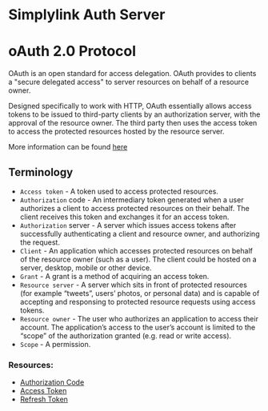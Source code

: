 Simplylink Auth Server
====================


# oAuth 2.0 Protocol

OAuth is an open standard for access delegation.
OAuth provides to clients a "secure delegated access" to server resources on behalf of a resource owner.

Designed specifically to work with HTTP, OAuth essentially allows access tokens to be issued to third-party clients by an authorization server, with the approval of the resource owner. The third party then uses the access token to access the protected resources hosted by the resource server.

More information can be found [here](https://tools.ietf.org/html/rfc6749)

## Terminology

* `Access token` - A token used to access protected resources.
* `Authorization` code - An intermediary token generated when a user authorizes a client to access protected resources on their behalf. The client receives this token and exchanges it for an access token.
* `Authorization` server - A server which issues access tokens after successfully authenticating a client and resource owner, and authorizing the request.
* `Client` - An application which accesses protected resources on behalf of the resource owner (such as a user). The client could be hosted on a server, desktop, mobile or other device.
* `Grant` - A grant is a method of acquiring an access token.
* `Resource server` - A server which sits in front of protected resources (for example “tweets”, users’ photos, or personal data) and is capable of accepting and responsing to protected resource requests using access tokens.
* `Resource owner` - The user who authorizes an application to access their account. The application’s access to the user’s account is limited to the “scope” of the authorization granted (e.g. read or write access).
* `Scope` - A permission.

### Resources: 

* [Authorization Code](authorization-code.md)
* [Access Token](access-token.md)
* [Refresh Token](refresh-token.md)